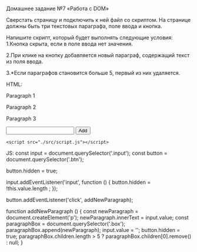 Домашнее задание №7 «Работа с DOM»

Сверстать страницу и подключить к ней файл со скриптом.
На странице должны быть три текстовых параграфа, поле ввода и кнопка.

Напишите скрипт, который будет выполнять следующие условия:
1.Кнопка скрыта, если в поле ввода нет значения.

2.При клике на кнопку добавляется новый параграф,
содержащий текст из поля ввода.

3.*Если параграфов становится больше 5, первый из них удаляется.

HTML:
<!DOCTYPE html>
<html lang="en">
  <head>
    <meta charset="UTF-8">
    <title>Homework</title>
  </head>
  <body>
    <div class="box">
      <p>
        Paragraph 1
      </p>
      <p>
        Paragraph 2
      </p>
      <p>
        Paragraph 3
      </p>
    </div>
    <input type="text" class="input">
    <button class="btn">Add</button>

    <script src="./src/script.js"></script>
  </body>
</html>

JS:
const input = document.querySelector('.input');
const button = document.querySelector('.btn');

button.hidden = true;

input.addEventListener('input', function () {
    button.hidden = !this.value.length ;
});

button.addEventListener('click', addNewParagraph);

function addNewParagraph () {
    const newParagraph = document.createElement('p');
    newParagraph.innerText = input.value;
    const paragraphBox = document.querySelector('.box');
    paragraphBox.append(newParagraph);
    input.value = '';
    button.hidden = true;
    paragraphBox.children.length > 5 ? paragraphBox.children[0].remove() : null;
}

